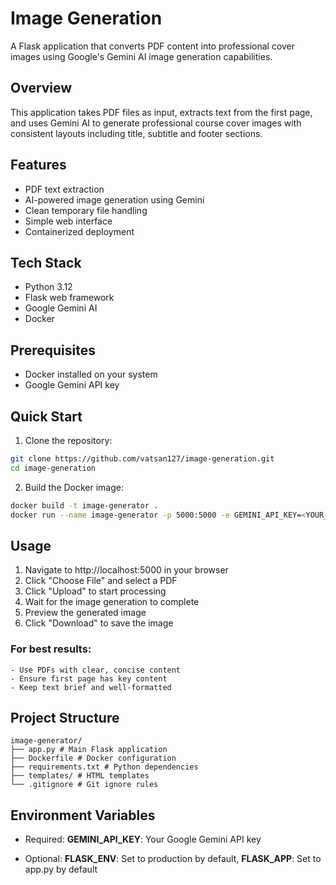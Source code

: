 # Image Generation

A Flask application that converts PDF content into professional cover images using Google's Gemini AI image generation
capabilities.

## Overview

This application takes PDF files as input, extracts text from the first page, and uses Gemini AI to generate
professional course cover images with consistent layouts including title, subtitle and footer sections.

## Features

- PDF text extraction
- AI-powered image generation using Gemini
- Clean temporary file handling
- Simple web interface
- Containerized deployment

## Tech Stack

- Python 3.12
- Flask web framework
- Google Gemini AI
- Docker

## Prerequisites

- Docker installed on your system
- Google Gemini API key

## Quick Start

1. Clone the repository:

```bash
git clone https://github.com/vatsan127/image-generation.git
cd image-generation
```

2. Build the Docker image:

```bash
docker build -t image-generator .
docker run --name image-generator -p 5000:5000 -e GEMINI_API_KEY=<YOUR_API_KEY> image-generator
```

## Usage

1. Navigate to http://localhost:5000 in your browser
2. Click "Choose File" and select a PDF
3. Click "Upload" to start processing
4. Wait for the image generation to complete
5. Preview the generated image
6. Click "Download" to save the image

### For best results:
    - Use PDFs with clear, concise content
    - Ensure first page has key content
    - Keep text brief and well-formatted

## Project Structure

```
image-generator/
├── app.py # Main Flask application
├── Dockerfile # Docker configuration
├── requirements.txt # Python dependencies
├── templates/ # HTML templates
└── .gitignore # Git ignore rules
```

## Environment Variables

- Required:
  **GEMINI_API_KEY**: Your Google Gemini API key

- Optional:
  **FLASK_ENV**: Set to production by default, 
  **FLASK_APP**: Set to app.py by default
